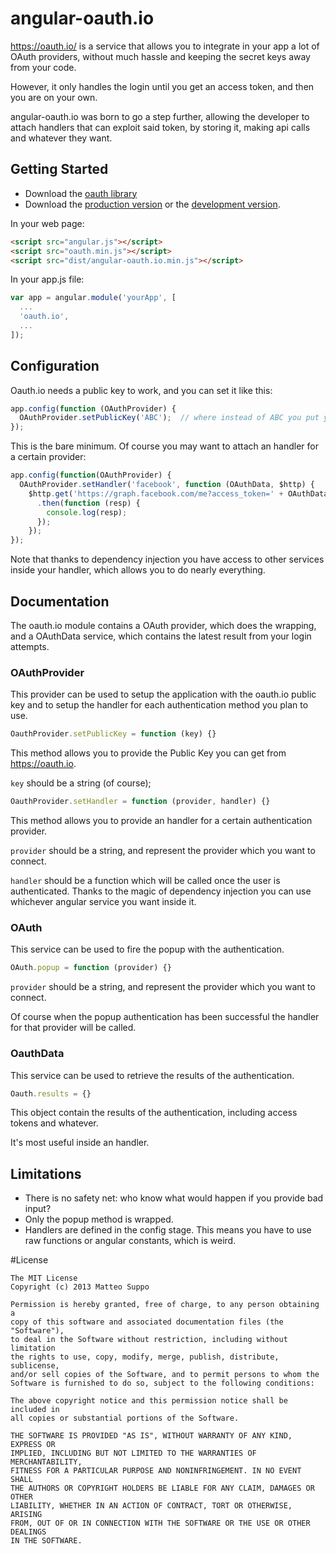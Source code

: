 # angular-oauth.io

https://oauth.io/ is a service that allows you to integrate in your app a lot of
OAuth providers, without much hassle and keeping the secret keys away from your
code.

However, it only handles the login until you get an access token, and then you
are on your own.

angular-oauth.io was born to go a step further, allowing the developer to attach
handlers that can exploit said token, by storing it, making api calls and
whatever they want.

## Getting Started

* Download the [oauth library][oauth]
* Download the [production version][min] or the [development version][max].

[oauth]: https://oauth.io//auth/download/latest/oauth.min.js
[min]: https://raw.github.com/matteosuppo/angular-oauthio/master/dist/angular-oauth.io.min.js
[max]: https://raw.github.com/matteosuppo/angular-oauthio/master/dist/angular-oauth.io.js

In your web page:

```html
<script src="angular.js"></script>
<script src="oauth.min.js"></script>
<script src="dist/angular-oauth.io.min.js"></script>
```

In your app.js file:

```javascript
var app = angular.module('yourApp', [
  ...
  'oauth.io',
  ...
]);
```

## Configuration

Oauth.io needs a public key to work, and you can set it like this:

```javascript
app.config(function (OAuthProvider) {
  OAuthProvider.setPublicKey('ABC');  // where instead of ABC you put your key
});
```

This is the bare minimum. Of course you may want to attach an handler for a
certain provider:

```javascript
app.config(function(OAuthProvider) {
  OAuthProvider.setHandler('facebook', function (OAuthData, $http) {
    $http.get('https://graph.facebook.com/me?access_token=' + OAuthData.result.access_token)
      .then(function (resp) {
        console.log(resp);
      });
    });
});
```

Note that thanks to dependency injection you have access to other services inside
your handler, which allows you to do nearly everything.

## Documentation

The oauth.io module contains a OAuth provider, which does the wrapping, and a
OAuthData service, which contains the latest result from your login attempts.

### OAuthProvider
This provider can be used to setup the application with the oauth.io public key
and to setup the handler for each authentication method you plan to use.

```javascript
OauthProvider.setPublicKey = function (key) {}
```

This method allows you to provide the Public Key you can get from
https://oauth.io.

```key``` should be a string (of course);

```javascript
OauthProvider.setHandler = function (provider, handler) {}
```

This method allows you to provide an handler for a certain authentication
provider.

```provider``` should be a string, and represent the provider which you want
to connect.

```handler``` should be a function which will be called once the user is
authenticated. Thanks to the magic of dependency injection you can use
whichever angular service you want inside it.

### OAuth
This service can be used to fire the popup with the authentication.

```javascript
OAuth.popup = function (provider) {}
```

```provider``` should be a string, and represent the provider which you want
to connect.

Of course when the popup authentication has been successful the handler for
that provider will be called.

### OauthData
This service can be used to retrieve the results of the authentication.

```javascript
Oauth.results = {}
```

This object contain the results of the authentication, including access
tokens and whatever.

It's most useful inside an handler.

## Limitations
* There is no safety net: who know what would happen if you provide bad input?
* Only the popup method is wrapped.
* Handlers are defined in the config stage. This means you have to use raw
functions or angular constants, which is weird.

#License

    The MIT License
    Copyright (c) 2013 Matteo Suppo

    Permission is hereby granted, free of charge, to any person obtaining a
    copy of this software and associated documentation files (the "Software"),
    to deal in the Software without restriction, including without limitation
    the rights to use, copy, modify, merge, publish, distribute, sublicense,
    and/or sell copies of the Software, and to permit persons to whom the
    Software is furnished to do so, subject to the following conditions:

    The above copyright notice and this permission notice shall be included in
    all copies or substantial portions of the Software.

    THE SOFTWARE IS PROVIDED "AS IS", WITHOUT WARRANTY OF ANY KIND, EXPRESS OR
    IMPLIED, INCLUDING BUT NOT LIMITED TO THE WARRANTIES OF MERCHANTABILITY,
    FITNESS FOR A PARTICULAR PURPOSE AND NONINFRINGEMENT. IN NO EVENT SHALL
    THE AUTHORS OR COPYRIGHT HOLDERS BE LIABLE FOR ANY CLAIM, DAMAGES OR OTHER
    LIABILITY, WHETHER IN AN ACTION OF CONTRACT, TORT OR OTHERWISE, ARISING
    FROM, OUT OF OR IN CONNECTION WITH THE SOFTWARE OR THE USE OR OTHER DEALINGS
    IN THE SOFTWARE.

